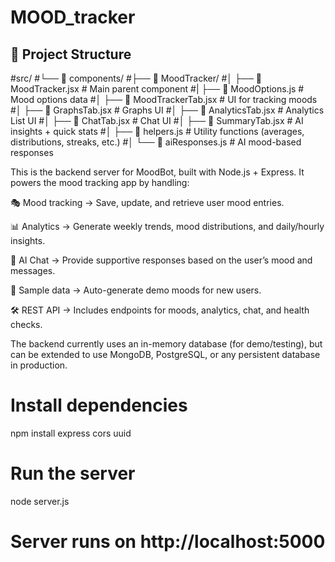 # MOOD_tracker
## 📂 Project Structure


#src/
#└── 📁 components/
#├── 📁 MoodTracker/
#│ ├── 📄 MoodTracker.jsx # Main parent component
#| ├── 📄 MoodOptions.js # Mood options data
#│ ├── 📄 MoodTrackerTab.jsx # UI for tracking moods
#│ ├── 📄 GraphsTab.jsx # Graphs UI
#│ ├── 📄 AnalyticsTab.jsx # Analytics List UI
#│ ├── 📄 ChatTab.jsx # Chat UI
#│ ├── 📄 SummaryTab.jsx # AI insights + quick stats
#│ ├── 📄 helpers.js # Utility functions (averages, distributions, streaks, etc.)
#│ └── 📄 aiResponses.js # AI mood-based responses

This is the backend server for MoodBot, built with Node.js + Express. It powers the mood tracking app by handling:

🎭 Mood tracking → Save, update, and retrieve user mood entries.

📊 Analytics → Generate weekly trends, mood distributions, and daily/hourly insights.

💬 AI Chat → Provide supportive responses based on the user’s mood and messages.

🧪 Sample data → Auto-generate demo moods for new users.

🛠 REST API → Includes endpoints for moods, analytics, chat, and health checks.

The backend currently uses an in-memory database (for demo/testing), but can be extended to use MongoDB, PostgreSQL, or any persistent database in production.

# Install dependencies
npm install express cors uuid

# Run the server
node server.js
# Server runs on http://localhost:5000
